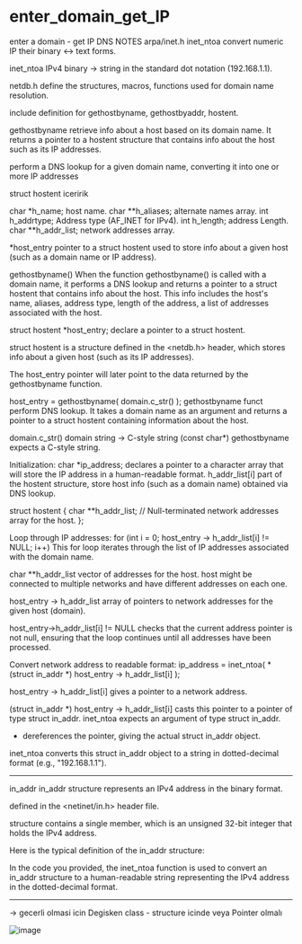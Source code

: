 # enter_domain_get_IP
enter a domain - get IP
DNS NOTES
arpa/inet.h
inet_ntoa
convert numeric IP their		binary <-> text forms.

inet_ntoa
IPv4	binary -> string
in the standard dot notation (192.168.1.1).

netdb.h	
define the structures, macros, functions
used for domain name resolution.

include definition for gethostbyname, gethostbyaddr, hostent.

gethostbyname
retrieve info about a host based on its domain name.
It returns a pointer to a hostent structure
that contains info about the host such as its IP addresses.


 
perform a DNS lookup for a given domain name,
converting it into one or more IP addresses


struct hostent iceririk
 

char  *h_name;       		host name.
char **h_aliases;     		alternate names array.
int    h_addrtype;    		Address type (AF_INET for IPv4).
int    h_length;      		address Length.
char **h_addr_list;  		network addresses array.





*host_entry
pointer to a struct hostent
used to store info about a given host (such as a domain name or IP address).

gethostbyname()
When the function gethostbyname() is called with a domain name,
it performs a DNS lookup and returns a pointer to a struct hostent
that contains info about the host.
This info includes
the host's name, aliases, address type, length of the address,
a list of addresses associated with the host.



struct hostent *host_entry;
declare a pointer to a struct hostent.

struct hostent is a structure defined in the <netdb.h> header,
which stores info about a given host (such as its IP addresses).

The host_entry pointer
will later point to the data returned by the gethostbyname function.

host_entry = gethostbyname( domain.c_str() );
gethostbyname funct
perform  DNS lookup.
It takes a domain name as an argument
and returns a pointer to a struct hostent containing information about the host.

domain.c_str()
domain string -> C-style string (const char*)
gethostbyname expects a C-style string.


 

Initialization: char *ip_address;
declares a pointer to a character array
that will store the IP address in a human-readable format.
h_addr_list[i]
part of the hostent structure,
store host info (such as a domain name) obtained via DNS lookup.


struct hostent
{
    char **h_addr_list;  	// Null-terminated network addresses array for the host.
};



Loop through IP addresses: for (int i = 0; host_entry -> h_addr_list[i] != NULL; i++)
This for loop iterates through the list of IP addresses associated with the domain name.

char **h_addr_list
vector of addresses for the host.
host might be connected to multiple networks and have different addresses on each one.

host_entry -> h_addr_list
array of pointers to network addresses for the given host (domain).

host_entry->h_addr_list[i] != NULL
checks that the current address pointer is not null,
ensuring that the loop continues until all addresses have been processed.

 

Convert network address to readable format:
ip_address = inet_ntoa( * (struct in_addr *) host_entry -> h_addr_list[i] );

host_entry -> h_addr_list[i]
gives a pointer to a network address.

(struct in_addr *) host_entry -> h_addr_list[i]
casts this pointer to a pointer of type struct in_addr.
inet_ntoa expects an argument of type struct in_addr.

* dereferences the pointer,
giving the actual struct in_addr object.

inet_ntoa converts this struct in_addr object
to a string in dotted-decimal format		(e.g., "192.168.1.1").




----

in_addr
in_addr structure
represents an IPv4 address in the binary format.

defined in the <netinet/in.h> header file.

structure contains a single member,
which is an unsigned 32-bit integer that holds the IPv4 address.

Here is the typical definition of the in_addr structure:

 

 

In the code you provided,
the inet_ntoa function is used to convert an in_addr structure
to a human-readable string representing the IPv4 address in the dotted-decimal format.

----

-> gecerli olmasi icin
Degisken class - structure  icinde veya 
Pointer olmalı
 

 








![image](https://github.com/user-attachments/assets/13417725-5eb7-42a3-bc12-bcdd92ffad39)
